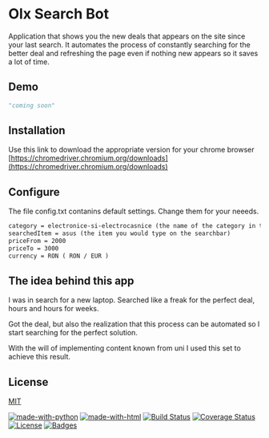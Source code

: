 # Olx Search Bot

Application that shows you the new deals that appears on the site since your last search. It automates the process of constantly searching for the better deal and refreshing the page even if nothing new appears so it saves a lot of time.

## Demo

```python
"coming soon"
```
## Installation

Use this link to download the appropriate version for your chrome browser  [https://chromedriver.chromium.org/downloads](https://chromedriver.chromium.org/downloads) 

## Configure

The file config.txt contanins default settings.
Change them for your neeeds.
```txt
category = electronice-si-electrocasnice (the name of the category in the url of the site)
searchedItem = asus (the item you would type on the searchbar)
priceFrom = 2000 
priceTo = 3000
currency = RON ( RON / EUR )
```

## The idea behind this app

I was in search for a new laptop. Searched like a freak for the perfect deal, hours and hours for weeks. 

Got the deal, but also the realization that this process can be automated so I start searching for the perfect solution.

 With the will of implementing content known from uni I used this set to achieve this result.


## License
[MIT](https://choosealicense.com/licenses/mit/)


[![made-with-python](https://img.shields.io/badge/Made%20with-Python-1f425f.svg)](https://www.python.org/)
[![made-with-html](https://img.shields.io/badge/Made%20with-HTML-1f425f.svg)](https://www.learn-html.org/)
[![Build Status](http://img.shields.io/travis/badges/badgerbadgerbadger.svg?style=flat-square)](https://travis-ci.org/badges/badgerbadgerbadger)
 [![Coverage Status](http://img.shields.io/coveralls/badges/badgerbadgerbadger.svg?style=flat-square)](https://coveralls.io/r/badges/badgerbadgerbadger)
 [![License](http://img.shields.io/:license-mit-blue.svg?style=flat-square)](http://badges.mit-license.org)
 [![Badges](http://img.shields.io/:badges-5/5-ff6799.svg?style=flat-square)](https://github.com/badges/badgerbadgerbadger)
